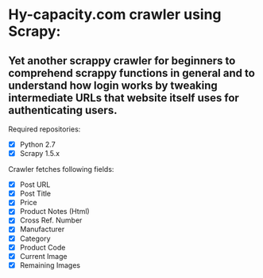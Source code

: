 # Hy-capacity.com crawler using Scrapy:

## Yet another scrappy crawler for beginners to comprehend scrappy functions in general and to understand how login works by tweaking intermediate URLs that website itself uses for authenticating users.

Required repositories:<br>
- [x] Python 2.7
- [x] Scrapy 1.5.x

Crawler fetches following fields:<br>
- [x] Post URL
- [x] Post Title
- [x] Price
- [x] Product Notes (Html)
- [x] Cross Ref. Number
- [x] Manufacturer
- [x] Category
- [x] Product Code
- [x] Current Image
- [x] Remaining Images